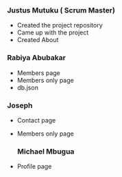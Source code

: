 ### Justus Mutuku ( Scrum Master)
- Created the project repository
- Came up with the project
- Created About
  

### Rabiya Abubakar
- Members page
- Members only page
- db.json

### Joseph 
- Contact page
- Members only page

  ### Michael Mbugua
- Profile page

